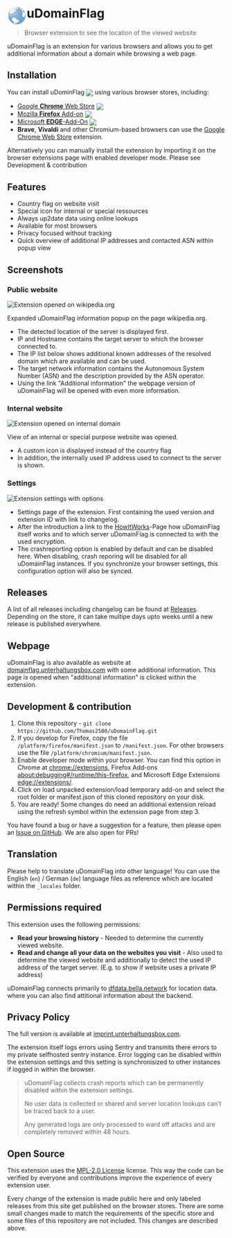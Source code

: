 # <img src="images/logo-48x48.png" width="45" align="left"> uDomainFlag

[link-cws]: https://chrome.google.com/webstore/detail/udomainflag/eklbfdpploakpkdakoielobggbhemlnm "Google Chrome Web Store"
[link-mao]: https://addons.mozilla.org/en-US/firefox/addon/domain-flag/ "Mozilla Firefox Add-ons"
[link-mse]: https://microsoftedge.microsoft.com/addons/detail/fbokifoifbpkgbonofeejgodpdafpkjb "Microsoft EDGE-Add-Ons"

> Browser extension to see the location of the viewed website

uDomainFlag is an extension for various browsers and allows you to get additional information about a domain while browsing a web page.

## Installation

You can install uDominFlag [<img valign="middle" src="https://img.shields.io/github/release/Thomas2500/uDomainFlag.svg?logo=github&style=flat-square&labelColor=333">](https://github.com/Thomas2500/uDomainFlag/releases) using various browser stores, including:
- [Google **Chrome** Web Store][link-cws] [<img valign="middle" src="https://img.shields.io/chrome-web-store/v/eklbfdpploakpkdakoielobggbhemlnm.svg?label=%20&labelColor=333&logo=google-chrome&style=flat-square">][link-cws]
- [Mozilla **Firefox** Add-on][link-mao] [<img valign="middle" src="https://img.shields.io/amo/v/domain-flag.svg?label=%20&labelColor=333&logo=firefox&style=flat-square">][link-mao]
- [Microsoft **EDGE**-Add-On][link-mse] [<img valign="middle" src="https://img.shields.io/badge/dynamic/json?label=%20&labelColor=333&logo=microsoft-edge&query=%24.version&url=https%3A%2F%2Fmicrosoftedge.microsoft.com%2Faddons%2Fgetproductdetailsbycrxid%2Ffbokifoifbpkgbonofeejgodpdafpkjb&style=flat-square">][link-mse]
- **Brave**, **Vivaldi** and other Chromium-based browsers can use the [Google Chrome Web Store][link-cws] extension.

Alternatively you can manually install the extension by importing it on the browser extensions page with enabled developer mode. Please see Development & contribution

## Features

- Country flag on website visit
- Special icon for internal or special ressources
- Always up2date data using online lookups
- Available for most browsers
- Privacy focused without tracking
- Quick overview of additional IP addresses and contacted ASN within popup view

## Screenshots

### Public website

![Extension opened on wikipedia.org](https://media.bella.network/domainflag/wikipedia.org.png)

Expanded uDomainFlag information popup on the page wikipedia.org.

* The detected location of the server is displayed first.
* IP and Hostname contains the target server to which the browser connected to.
* The IP list below shows additional known addresses of the resolved domain which are available and can be used.
* The target network information contains the Autonomous System Number (ASN) and the description provided by the ASN operator.
* Using the link "Additional information" the webpage version of uDomainFlag will be opened with even more information.

### Internal website

![Extension opened on internal domain](https://media.bella.network/domainflag/internal.png)

View of an internal or special purpose website was opened.
* A custom icon is displayed instead of the country flag
* In addition, the internally used IP address used to connect to the server is shown.

### Settings

![Extension settings with options](https://media.bella.network/domainflag/settings.png)

* Settings page of the extension. First containing the used version and extension ID with link to changelog.
* After the introduction a link to the [HowItWorks](https://domainflag.unterhaltungsbox.com/extension/howitworks)-Page how uDomainFlag itself works and to which server uDomainFlag is connected to with the used encryption.
* The crashreporting option is enabled by default and can be disabled here. When disabling, crash reporing will be disabled for all uDomainFlag instances. If you synchronize your browser settings, this configuration option will also be synced.

## Releases

A list of all releases including changelog can be found at [Releases](https://github.com/Thomas2500/uDomainFlag/releases).
Depending on the store, it can take multipe days upto weeks until a new release is published everywhere.

## Webpage

uDomainFlag is also available as website at [domainflag.unterhaltungsbox.com](http://domainflag.unterhaltungsbox.com/) with some additional information. This page is opened when "additional information" is clicked within the extension.

## Development & contribution

1. Clone this repository - `git clone https://github.com/Thomas2500/uDomainFlag.git`
2. If you develop for Firefox, copy the file `/platform/firefox/manifest.json` to `/manifest.json`. For other browsers use the file `/platform/chromium/manifest.json`.
3. Enable developer mode within your browser. You can find this option in Chrome at [chrome://extensions](chrome://extensions), Firefox Add-ons [about:debugging#/runtime/this-firefox](about:debugging#/runtime/this-firefox), and Microsoft Edge Extensions [edge://extensions/](edge://extensions/).
4. Click on load unpacked extension/load temporary add-on and select the root folder or manifest.json of this cloned repository on your disk.
5. You are ready! Some changes do need an additional extension reload using the refresh symbol within the extension page from step 3.

You have found a bug or have a suggestion for a feature, then please open an [Issue on GitHub](https://github.com/Thomas2500/uDomainFlag/issues). We are also open for PRs!

## Translation
Please help to translate uDomainFlag into other language! You can use the English (`en`) / German (`de`) language files as reference which are located within the `_locales` folder.

## Permissions required

This extension uses the following permissions:
* **Read your browsing history** - Needed to determine the currently viewed website.
* **Read and change all your data on the websites you visit** - Also used to determine the viewed website and additionally to detect the used IP address of the target server. (E.g. to show if website uses a private IP address)

uDomainFlag connects primarily to [dfdata.bella.network](https://dfdata.bella.network/) for location data. where you can also find attitional information about the backend.

## Privacy Policy

The full version is available at [imprint.unterhaltungsbox.com](https://imprint.unterhaltungsbox.com/).

The extension itself logs errors using Sentry and transmits there errors to my private selfhosted sentry instance. Error logging can be disabled within the extension settings and this setting is synchronisized to other instances if logged in within the browser.

> uDomainFlag collects crash reports which can be permanently disabled within the extension settings.
>
> No user data is collected or shared and server location lookups can't be traced back to a user.
>
> Any generated logs are only processed to ward off attacks and are completely removed within 48 hours.

## Open Source
This extension uses the [MPL-2.0 License](/LICENSE) license. This way the code can be verified by everyone and contributions improve the experience of every extension user.

Every change of the extension is made public here and only labeled releases from this site get published on the browser stores. There are some small changes made to match the requirements of the specific store and some files of this repository are not included. This changes are described above.

